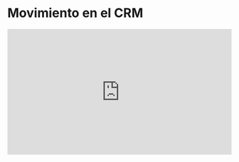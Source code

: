 # Movimiento en el CRM

<div style="position: relative; padding-bottom: 56.22254758418741%; height: 0;"><iframe src="https://www.loom.com/embed/60bba8ee1b214539a8536e10fb20467e?sid=df40d530-77a5-4d1b-b606-2089ea42621a" frameborder="0" webkitallowfullscreen mozallowfullscreen allowfullscreen style="position: absolute; top: 0; left: 0; width: 100%; height: 100%;"></iframe></div>
